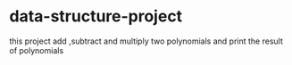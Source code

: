 # data-structure-project
this project add ,subtract and multiply two polynomials and print the result of polynomials
